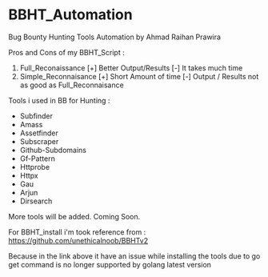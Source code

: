 # BBHT_Automation
Bug Bounty Hunting Tools Automation by Ahmad Raihan Prawira

Pros and Cons of my BBHT_Script :
1. Full_Reconaissance 
[+] Better Output/Results
[-] It takes much time 
2. Simple_Reconnaisance 
[+] Short Amount of time
[-] Output / Results not as good as Full_Reconnaisance

Tools i used in BB for Hunting :
- Subfinder
- Amass
- Assetfinder
- Subscraper
- Github-Subdomains
- Gf-Pattern
- Httprobe
- Httpx
- Gau
- Arjun
- Dirsearch

More tools will be added. Coming Soon.

For BBHT_install i'm took reference from :
https://github.com/unethicalnoob/BBHTv2

Because in the link above it have an issue while installing the tools due to go get command is no longer supported by golang latest version

